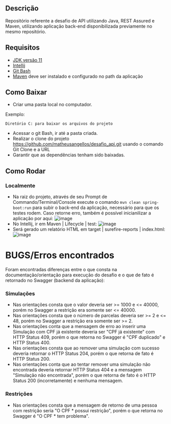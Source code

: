 
## Descrição
Repositório referente a desafio de API utilizando Java, REST Assured e Maven, utilizando aplicação back-end disponibilizada previamente no mesmo repositório.

## Requisitos

- [JDK versão 11](https://www.oracle.com/br/java/technologies/javase-jdk11-downloads.html)
- [Intellij](https://www.jetbrains.com/idea/download/#section=windows)
- [Git Bash](https://git-scm.com/downloads)
- [Maven](https://maven.apache.org/download.cgi) deve ser instalado e configurado no path da aplicação

## Como Baixar
- Criar uma pasta local no computador.

Exemplo:
````
Diretório C: para baixar os arquivos do projeto
````
- Acessar o git Bash, ir até a pasta criada.
- Realizar o clone do projeto https://github.com/matheusangellos/desafio_api.git usando o comando Git Clone e a URL
- Garantir que as dependências tenham sido baixadas.


## Como Rodar

### Localmente
- Na raiz do projeto, através de seu Prompt de Commando/Terminal/Console execute o 
comando ````mvn clean spring-boot:run```` para subir o back-end da aplicação, necessário para que os testes rodem. Caso retorne erro, também é possível inicianilizar a aplicação por aqui:
![image](https://user-images.githubusercontent.com/40271395/124412715-80d67980-dd25-11eb-811d-70d1bd1dbfb2.png)
- No Intellij, ir em Maven | Lifecycle | test:
![image](https://user-images.githubusercontent.com/40271395/124412655-60a6ba80-dd25-11eb-9a68-85730bbccdb6.png)
- Será gerado um relatório HTML em target | surefire-reports | index.html:
![image](https://user-images.githubusercontent.com/40271395/124937836-26b40d80-dfde-11eb-8c8c-236fc6e70bb1.png)

# BUGS/Erros encontrados
Foram encontradas diferenças entre o que consta na documentação/orientação para execução do desafio e o que de fato é retornado no Swagger (backend da aplicação):

### Simulações
- Nas orientações consta que o valor deveria ser >= 1000 e <= 40000, porém no Swagger a restrição era somente ser <= 40000.
- Nas orientações consta que o número de parcelas deveria ser >= 2 e <= 48, porém no Swagger a restrição era somente ser >= 2.
- Nas orientações conta que a mensagem de erro ao inserir uma Simulação com CPF já existente deveria ser "CPF já existente" com HTTP Status 409, porém o que retorna no Swagger é "CPF duplicado" e HTTP Status 400.
- Nas orientações consta que ao remover uma simulação com sucesso deveria retornar o HTTP Status 204, porém o que retorna de fato é HTTP Status 200.
- Nas orientações conta que ao tentar remover uma simulação não encontrada deveria retornar HTTP Status 404 e a mensagem "Simulação não encontrada", porém o que retorna de fato é o HTTP Status 200 (incorretamente) e nenhuma mensagem.

### Restrições
- Nas orientações consta que a mensagem de retorno de uma pessoa com restrição seria "O CPF * possui restrição", porém o que retorna no Swagger é "O CPF * tem problema".
